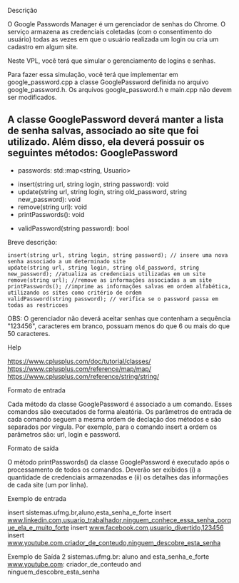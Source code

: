 Descrição

O Google Passwords Manager é um gerenciador de senhas do Chrome. O serviço armazena as credenciais coletadas (com o consentimento do usuário) todas as vezes em que o usuário realizada um login ou cria um cadastro em algum site.

Neste VPL, você terá que simular o gerenciamento de logins e senhas.

Para fazer essa simulação, você terá que implementar em google_password.cpp a classe GooglePassword definida no arquivo google_password.h. Os arquivos google_password.h e main.cpp não devem ser modificados. 

A classe GooglePassword deverá manter a lista de senha salvas, associado ao site que foi utilizado. Além disso, ela deverá possuir os seguintes métodos:
GooglePassword
----------------------------------------------------------------------------------------------------------------------------------------------------------------------------------
- passwords: std::map<string, Usuario>
+ insert(string url, string login, string password): void
+ update(string url, string login, string old_password, string new_password): void
+ remove(string url): void
+ printPasswords(): void
- validPassword(string password): bool

Breve descrição:

    insert(string url, string login, string password); // insere uma nova senha associado a um determinado site
    update(string url, string login, string old_password, string new_password); //atualiza as credenciais utilizadas em um site
    remove(string url); //remove as informações associadas a um site
    printPasswords(); //imprime as informações salvas em ordem alfabética, utilizando os sites como critério de ordem
    validPassword(string password); // verifica se o password passa em todas as restricoes

OBS: O gerenciador não deverá aceitar senhas que contenham a sequência "123456", caracteres em branco, possuam menos do que 6 ou mais do que 50 caracteres.

Help

https://www.cplusplus.com/doc/tutorial/classes/
https://www.cplusplus.com/reference/map/map/
https://www.cplusplus.com/reference/string/string/

Formato de entrada

Cada método da classe GooglePassword é associado a um comando. Esses comandos são executados de forma aleatória. Os parâmetros de entrada de cada comando seguem a mesma ordem de declação dos métodos e são separados por vírgula. Por exemplo, para o comando insert a ordem os parâmetros são: url, login e password.

Formato de saída

O método printPasswords() da classe GooglePassword é executado após o processamento de todos os comandos. Deverão ser exibidos (i) a quantidade de credenciais armazenadas e (ii) os detalhes das informações de cada site (um por linha).

Exemplo de entrada

insert
sistemas.ufmg.br,aluno,esta_senha_e_forte
insert
www.linkedin.com,usuario_trabalhador,ninguem_conhece_essa_senha_porque_ela_e_muito_forte
insert
www.facebook.com,usuario_divertido,123456
insert
www.youtube.com,criador_de_conteudo,ninguem_descobre_esta_senha

Exemplo de Saída
2
sistemas.ufmg.br: aluno and esta_senha_e_forte
www.youtube.com: criador_de_conteudo and ninguem_descobre_esta_senha
